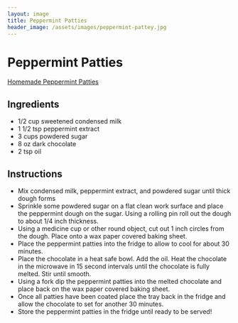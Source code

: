 ```yaml
---
layout: image
title: Peppermint Patties
header_image: /assets/images/peppermint-pattey.jpg
---
```


# Peppermint Patties

[Homemade Peppermint Patties](https://houseofyumm.com/homemade-peppermint-patties/)

## Ingredients

* 1/2 cup sweetened condensed milk
* 1 1/2 tsp peppermint extract
* 3 cups powdered sugar
* 8 oz dark chocolate
* 2 tsp oil

## Instructions

* Mix condensed milk, peppermint extract, and powdered sugar until thick dough forms
* Sprinkle some powdered sugar on a flat clean work surface and place the peppermint dough on the sugar. Using a rolling pin roll out the dough to about 1/4 inch thickness.
* Using a medicine cup or other round object, cut out 1 inch circles from the dough. Place onto a wax paper covered baking sheet.
* Place the peppermint patties into the fridge to allow to cool for about 30 minutes.
* Place the chocolate in a heat safe bowl. Add the oil. Heat the chocolate in the microwave in 15 second intervals until the chocolate is fully melted. Stir until smooth.
* Using a fork dip the peppermint patties into the melted chocolate and place back on the wax paper covered baking sheet.
* Once all patties have been coated place the tray back in the fridge and allow the chocolate to set for another 30 minutes.
* Store the peppermint patties in the fridge until ready to be served!
